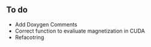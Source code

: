 ## To do
* Add Doxygen Comments
* Correct function to evaliuate magnetization in CUDA
* Refacotring
